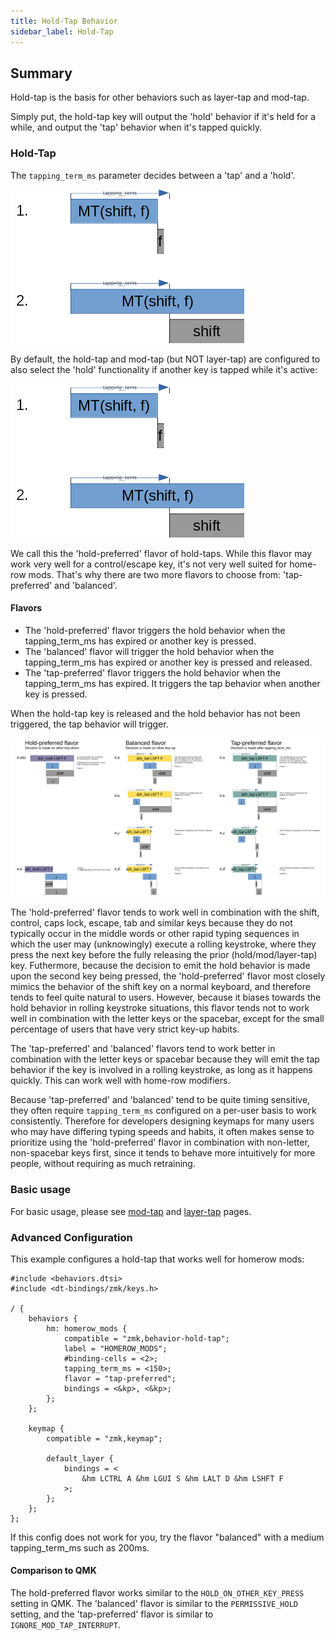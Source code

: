 ```yaml
---
title: Hold-Tap Behavior
sidebar_label: Hold-Tap
---
```


## Summary

Hold-tap is the basis for other behaviors such as layer-tap and mod-tap.

Simply put, the hold-tap key will output the 'hold' behavior if it's held for a while, and output the 'tap' behavior when it's tapped quickly.

### Hold-Tap

The `tapping_term_ms` parameter decides between a 'tap' and a 'hold'.

![Simple behavior](../assets/hold-tap/case1_2.png)

By default, the hold-tap and mod-tap (but NOT layer-tap) are configured to also select the 'hold' functionality if another key is tapped while it's active:

![Hold preferred behavior](../assets/hold-tap/case1_2.png)

We call this the 'hold-preferred' flavor of hold-taps. While this flavor may work very well for a control/escape key, it's not very well suited for home-row mods. That's why there are two more flavors to choose from: 'tap-preferred' and 'balanced'.

#### Flavors

- The 'hold-preferred' flavor triggers the hold behavior when the tapping_term_ms has expired or another key is pressed.
- The 'balanced' flavor will trigger the hold behavior when the tapping_term_ms has expired or another key is pressed and released.
- The 'tap-preferred' flavor triggers the hold behavior when the tapping_term_ms has expired. It triggers the tap behavior when another key is pressed.

When the hold-tap key is released and the hold behavior has not been triggered, the tap behavior will trigger.

![Hold-tap comparison](../assets/hold-tap/comparison.png)

The 'hold-preferred' flavor tends to work well in combination with the shift, control, caps lock, escape, tab and similar keys because they do not typically occur in the middle words or other rapid typing sequences in which the user may (unknowingly) execute a rolling keystroke, where they press the next key before the fully releasing the prior (hold/mod/layer-tap) key. Futhermore, because the decision to emit the hold behavior is made upon the second key being pressed, the 'hold-preferred' flavor most closely mimics the behavior of the shift key on a normal keyboard, and therefore tends to feel quite natural to users. However, because it biases towards the hold behavior in rolling keystroke situations, this flavor tends not to work well in combination with the letter keys or the spacebar, except for the small percentage of users that have very strict key-up habits.

The 'tap-preferred' and 'balanced' flavors tend to work better in combination with the letter keys or spacebar because they will emit the tap behavior if the key is involved in a rolling keystroke, as long as it happens quickly. This can work well with home-row modifiers.

Because 'tap-preferred' and 'balanced' tend to be quite timing sensitive, they often require `tapping_term_ms` configured on a per-user basis to work consistently. Therefore for developers designing keymaps for many users who may have differing typing speeds and habits, it often makes sense to prioritize using the 'hold-preferred' flavor in combination with non-letter, non-spacebar keys first, since it tends to behave more intuitively for more people, without requiring as much retraining.

### Basic usage

For basic usage, please see [mod-tap](./mod-tap.md) and [layer-tap](./layers.md) pages.

### Advanced Configuration

This example configures a hold-tap that works well for homerow mods:

```
#include <behaviors.dtsi>
#include <dt-bindings/zmk/keys.h>

/ {
	behaviors {
		hm: homerow_mods {
			compatible = "zmk,behavior-hold-tap";
			label = "HOMEROW_MODS";
			#binding-cells = <2>;
			tapping_term_ms = <150>;
			flavor = "tap-preferred";
			bindings = <&kp>, <&kp>;
		};
	};

	keymap {
		compatible = "zmk,keymap";

		default_layer {
			bindings = <
	            &hm LCTRL A &hm LGUI S &hm LALT D &hm LSHFT F
			>;
		};
	};
};

```

If this config does not work for you, try the flavor "balanced" with a medium tapping_term_ms such as 200ms.

#### Comparison to QMK

The hold-preferred flavor works similar to the `HOLD_ON_OTHER_KEY_PRESS` setting in QMK. The 'balanced' flavor is similar to the `PERMISSIVE_HOLD` setting, and the 'tap-preferred' flavor is similar to `IGNORE_MOD_TAP_INTERRUPT`.
